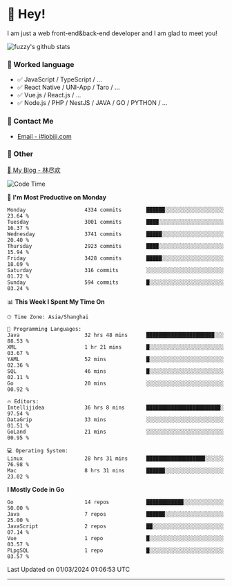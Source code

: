 # 👋 Hey!

I am just a web front-end&back-end developer and I am glad to meet you!

![fuzzy's github stats](https://github-readme-stats.vercel.app/api?username=JaydenForYou&&show_icons=true&&title_color=1abc9c&&icon_color=1abc9c)


### 📝 Worked language

- ✅ JavaScript / TypeScript / ...
- ✅ React Native / UNI-App / Taro / ...
- ✅ Vue.js / React.js / ...
- ✅ Node.js / PHP / NestJS / JAVA / GO / PYTHON / ...

### 📮 Contact Me

- [Email - i#iobiji.com](mailto:i@iobiji.com)


### 🤪 Other

[📌 My Blog - 林尽欢](https://iobiji.com)

<!--START_SECTION:waka-->
![Code Time](http://img.shields.io/badge/Code%20Time-262%20hrs%2041%20mins-blue)

📅 **I'm Most Productive on Monday** 

```text
Monday                   4334 commits        ██████░░░░░░░░░░░░░░░░░░░   23.64 % 
Tuesday                  3001 commits        ████░░░░░░░░░░░░░░░░░░░░░   16.37 % 
Wednesday                3741 commits        █████░░░░░░░░░░░░░░░░░░░░   20.40 % 
Thursday                 2923 commits        ████░░░░░░░░░░░░░░░░░░░░░   15.94 % 
Friday                   3428 commits        █████░░░░░░░░░░░░░░░░░░░░   18.69 % 
Saturday                 316 commits         ░░░░░░░░░░░░░░░░░░░░░░░░░   01.72 % 
Sunday                   594 commits         █░░░░░░░░░░░░░░░░░░░░░░░░   03.24 % 
```


📊 **This Week I Spent My Time On** 

```text
🕑︎ Time Zone: Asia/Shanghai

💬 Programming Languages: 
Java                     32 hrs 48 mins      ██████████████████████░░░   88.53 % 
XML                      1 hr 21 mins        █░░░░░░░░░░░░░░░░░░░░░░░░   03.67 % 
YAML                     52 mins             █░░░░░░░░░░░░░░░░░░░░░░░░   02.36 % 
SQL                      46 mins             █░░░░░░░░░░░░░░░░░░░░░░░░   02.11 % 
Go                       20 mins             ░░░░░░░░░░░░░░░░░░░░░░░░░   00.92 % 

🔥 Editors: 
Intellijidea             36 hrs 8 mins       ████████████████████████░   97.54 % 
DataGrip                 33 mins             ░░░░░░░░░░░░░░░░░░░░░░░░░   01.51 % 
GoLand                   21 mins             ░░░░░░░░░░░░░░░░░░░░░░░░░   00.95 % 

💻 Operating System: 
Linux                    28 hrs 31 mins      ███████████████████░░░░░░   76.98 % 
Mac                      8 hrs 31 mins       ██████░░░░░░░░░░░░░░░░░░░   23.02 % 
```

**I Mostly Code in Go** 

```text
Go                       14 repos            ████████████░░░░░░░░░░░░░   50.00 % 
Java                     7 repos             ██████░░░░░░░░░░░░░░░░░░░   25.00 % 
JavaScript               2 repos             ██░░░░░░░░░░░░░░░░░░░░░░░   07.14 % 
Vue                      1 repo              █░░░░░░░░░░░░░░░░░░░░░░░░   03.57 % 
PLpgSQL                  1 repo              █░░░░░░░░░░░░░░░░░░░░░░░░   03.57 % 
```




 Last Updated on 01/03/2024 01:06:53 UTC
<!--END_SECTION:waka-->
---
